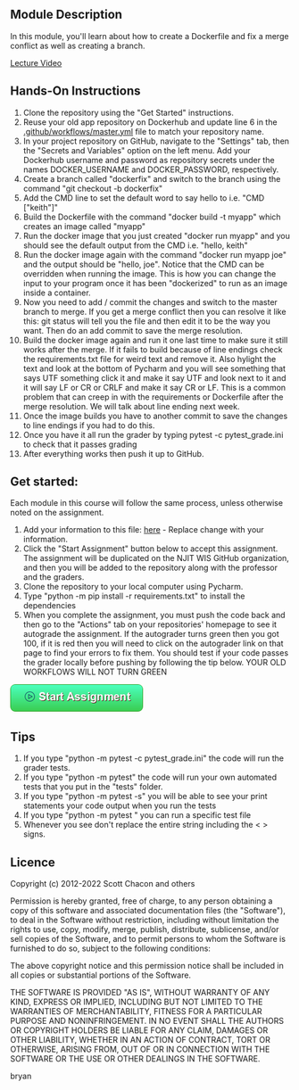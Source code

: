 ## Module Description

In this module, you'll learn about how to create a Dockerfile and fix a merge conflict as well as creating a branch.

[Lecture Video](https://youtu.be/9mw4TTVA2oA)

## Hands-On Instructions

1. Clone the repository using the "Get Started" instructions.
2. Reuse your old app repository on Dockerhub and update line 6 in
   the [.github/workflows/master.yml](.github/workflows/master.yml) file to match your repository name.
3. In your project repository on GitHub, navigate to the "Settings" tab, then the "Secrets and Variables" option on the
   left menu. Add your Dockerhub username and password as repository secrets under the names DOCKER_USERNAME and
   DOCKER_PASSWORD, respectively.
4. Create a branch called "dockerfix" and switch to the branch using the command "git checkout -b dockerfix"
5. Add the CMD line to set the default word to say hello to i.e. "CMD ["keith"]"
6. Build the Dockerfile with the command "docker build -t myapp" which creates an image called "myapp"
7. Run the docker image that you just created "docker run myapp" and you should see the default output from the CMD
   i.e. "hello, keith"
8. Run the docker image again with the command "docker run myapp joe" and the output should be "hello, joe". Notice that
   the CMD can be overridden when running the image. This is how you can change the input to your program once it has
   been "dockerized" to run as an image inside a container.
9. Now you need to add / commit the changes and switch to the master branch to merge. If you get a merge conflict then
   you can resolve it like this:  git status will tell you the file and then edit it to be the way you want. Then do an
   add commit to save the merge resolution.
10. Build the docker image again and run it one last time to make sure it still works after the merge. If it fails to
    build because of line endings check the requirements.txt file for weird text and remove it. Also hylight the text
    and look at the bottom of Pycharm and you will see something that says UTF something click it and make it say UTF
    and look next to it and it will say LF or CR or CRLF and make it say CR or LF. This is a common problem that can
    creep in with the requirements or Dockerfile after the merge resolution. We will talk about line ending next week.
11. Once the image builds you have to another commit to save the changes to line endings if you had to do this.
12. Once you have it all run the grader by typing pytest -c pytest_grade.ini to check that it passes grading
13. After everything works then push it up to GitHub.

## Get started:

Each module in this course will follow the same process, unless otherwise noted on the assignment.

1. Add your information to this file: [here](myinfo.json)  - Replace change with your information.
2. Click the "Start Assignment" button below to accept this assignment. The assignment will be duplicated on the NJIT
   WIS GitHub organization, and then you will be added to the repository along with the professor and the graders.
3. Clone the repository to your local computer using Pycharm.
4. Type "python -m pip install -r requirements.txt" to install the dependencies
5. When you complete the assignment, you must push the code back and then go to the "Actions" tab on your repositories'
   homepage to see it autograde the assignment. If the autograder turns green then you got 100, if it is red then you
   will need to click on the autograder link on that page to find your errors to fix them. You should test if your code
   passes the grader locally before pushing by following the tip below.  YOUR OLD WORKFLOWS WILL NOT TURN GREEN

[![Click to Start Assignment](module_content/images/start.png)](https://classroom.github.com/a/p88kre1s)

## Tips

1. If you type "python -m pytest -c pytest_grade.ini" the code will run the grader tests.
2. If you type "python -m pytest" the code will run your own automated tests that you put in the "tests" folder.
3. If you type "python -m pytest -s" you will be able to see your print statements your code output when you run the
   tests
4. If you type "python -m pytest <replace with the path to the test file>" you can run a specific test file
5. Whenever you see <replace with...> don't replace the entire string including the < > signs.

## Licence

Copyright (c) 2012-2022 Scott Chacon and others

Permission is hereby granted, free of charge, to any person obtaining
a copy of this software and associated documentation files (the
"Software"), to deal in the Software without restriction, including
without limitation the rights to use, copy, modify, merge, publish,
distribute, sublicense, and/or sell copies of the Software, and to
permit persons to whom the Software is furnished to do so, subject to
the following conditions:

The above copyright notice and this permission notice shall be
included in all copies or substantial portions of the Software.

THE SOFTWARE IS PROVIDED "AS IS", WITHOUT WARRANTY OF ANY KIND,
EXPRESS OR IMPLIED, INCLUDING BUT NOT LIMITED TO THE WARRANTIES OF
MERCHANTABILITY, FITNESS FOR A PARTICULAR PURPOSE AND
NONINFRINGEMENT. IN NO EVENT SHALL THE AUTHORS OR COPYRIGHT HOLDERS BE
LIABLE FOR ANY CLAIM, DAMAGES OR OTHER LIABILITY, WHETHER IN AN ACTION
OF CONTRACT, TORT OR OTHERWISE, ARISING FROM, OUT OF OR IN CONNECTION
WITH THE SOFTWARE OR THE USE OR OTHER DEALINGS IN THE SOFTWARE.

bryan